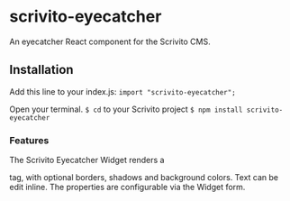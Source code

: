 # scrivito-eyecatcher
An eyecatcher React component for the Scrivito CMS.

## Installation
Add this line to your index.js:
```import "scrivito-eyecatcher";```

Open your terminal.
```$ cd``` to your Scrivito project
```$ npm install scrivito-eyecatcher```

### Features
The Scrivito Eyecatcher Widget renders a <p> tag, with optional borders, shadows and background colors.
Text can be edit inline. The properties are configurable via the Widget form.
